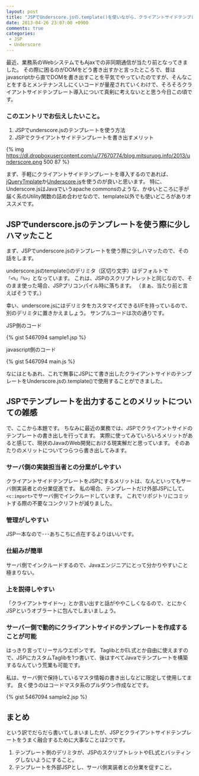 ```yaml
---
layout: post
title: "JSPでUnderscore.jsの.template()を使いながら、クライアントサイドテンプレートとJSPの融合について思いを馳せる"
date: 2013-04-26 23:07:00 +0900
comments: true
categories: 
 - JSP
 - Underscore
---
```


最近、業務系のWebシステムでもAjaxでの非同期通信が当たり前となってきました。
その際に困るのがDOMをどう書き出すかと言ったところで、昔はjavascriptから直でDOMを書き出すことを平気でやっていたのですが、そんなことをするとメンテナンスしにくいコードが量産されていくわけで、そろそろクライアントサイドテンプレート導入について真剣に考えないとと思う今日この頃です。

<!-- more -->

### このエントリでお伝えしたいこと。

1.  JSPでunderscore.jsのテンプレートを使う方法
2.  JSPでクライアントサイドテンプレートを書き出すメリット

{% img https://dl.dropboxusercontent.com/u/77670774/blog.mitsuruog.info/2013/underscore.png 500 87 %}

まず、手軽にクライアントサイドテンプレートを導入するのであれば、[jQueryTmplate](https://github.com/jquery/jquery-tmpl)か[Underscore.js](http://underscorejs.org/)を使うのが良いと思います。
特に、Underscore.jsはJavaでいうapache commonsのような、かゆいところに手が届く系のUtility関数の詰め合わせなので、template以外でも使いどころがありオススメです。

## JSPでunderscore.jsのテンプレートを使う際に少しハマッたこと

まず、JSPでunderscore.jsのテンプレートを使う際に少しハマッたので、その話をします。

underscore.jsのtemplate()のデリミタ（区切り文字）はデフォルトで`「<%」「%>」`となっています。
これは、JSPのスクリプトレットと同じなので、そのまま使った場合、JSPプリコンパイル時に落ちます。
（まぁ、当たり前と言えばそうです。）

幸い、underscore.jsにはデリミタをカスタマイズできるI/Fを持っているので、別のデリミタに置きかえましょう。
サンプルコードは次の通りです。

JSP側のコード

{% gist 5467094 sample1.jsp %}

javascript側のコード

{% gist 5467094 main.js %}

なにはともあれ、これで無事にJSPにて書き出したクライアントサイドのテンプレートをUnderscore.jsの.template()で使用することができました。

## JSPでテンプレートを出力することのメリットについての雑感

で、ここから本題です。
ちなみに最近の業務では、JSPでクライアントサイドのテンプレートの書き出しを行ってます。
実際に使ってみていろいろメリットがあると感じて、現状のJavaのWeb開発における現実解だと思っています。
そのあたりのメリットについてつらつら書き出してみます。

### サーバ側の実装担当者との分業がしやすい

クライアントサイドテンプレートをJSPにするメリットは、なんといってもサーバ側実装者との分業促進です。
私の場合、テンプレートだけ外部JSPにして、`<c:import>`でサーバ側でインクルードしています。
これでリポジトリにコミットする際の不要なコンクリフトが減りました。

### 管理がしやすい

JSP一本なので･･･あちこちに点在するよりはいいです。

### 仕組みが簡単

サーバ側でインクルードするので、Javaエンジニアにとって分かりやすいこと極まりない。

### 上を説得しやすい

「クライアントサイド～」とか言い出すと話がややこしくなるので、とにかくJSPというオブラートに包んでしまいましょう。

### サーバー側で動的にクライアントサイドのテンプレートを作成することが可能 

はっきり言ってリーサルウエポンです。
TaglibとかEL式とか自由に使えますので、JSPにカスタムTaglibを1つ書いて、後はすべてJavaでテンプレートを構築するなんていう荒業も可能です。

私は、サーバ側で保持しているマスタ情報の書き出しなどに限定して使用してます。
良く使うのはコードマスタ系のプルダウン作成などです。

{% gist 5467094 sample2.jsp %}

## まとめ

という訳でだらだら書いてしまいましたが、JSPとクライアントサイドテンプレートをうまく融合するために大事なことは2つです。

1.  テンプレート側のデリミタが、JSPのスクリプトレットやEL式とバッティングしないようにすること。
2.  テンプレートを外部JSPとし、サーバ側実装者との分業を促すこと。

